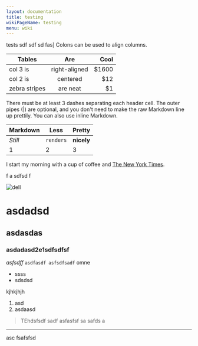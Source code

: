 ```yaml
---
layout: documentation
title: testing
wikiPageName: testing
menu: wiki
---
```


tests sdf sdf sd fas]
Colons can be used to align columns.

| Tables        | Are           | Cool  |
| ------------- |:-------------:| -----:|
| col 3 is      | right-aligned | $1600 |
| col 2 is      | centered      |   $12 |
| zebra stripes | are neat      |    $1 |

There must be at least 3 dashes separating each header cell.
The outer pipes (|) are optional, and you don't need to make the 
raw Markdown line up prettily. You can also use inline Markdown.

Markdown | Less | Pretty
--- | --- | ---
*Still* | `renders` | **nicely**
1 | 2 | 3
I start my morning with a cup of coffee and
[The New York Times][NY Times].

[ny times]: http://www.nytimes.com/
f
a sdfsd
f 


![dell](http://www.staples-3p.com/s7/is/image/Staples/s1055924_sc7?$splssku$)


# asdadsd  

## asdasdas  

### asdadasd2e1**sdfsdfsf**  

_asfsdff_
`asdfasdf asfsdfsadf`
omne  


* ssss 
* sdsdsd

kjhkjhjh


1. asd
1. asdaasd

> TEhdsfsdf sadf asfasfsf sa safds  a
***

asc fsafsfsd
